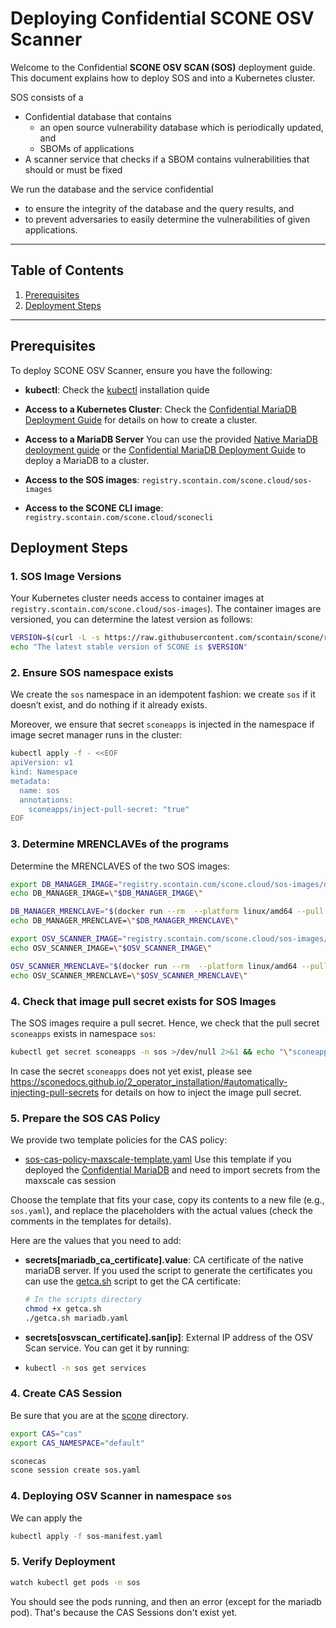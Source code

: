 # Deploying Confidential SCONE OSV Scanner

Welcome to the Confidential **SCONE OSV SCAN (SOS)** deployment guide. This document explains how to deploy SOS and into a Kubernetes cluster.

SOS consists of a 

- Confidential database that contains 
  - an open source vulnerability database which is periodically updated, and
  - SBOMs of applications
- A scanner service that checks if a SBOM contains vulnerabilities that should or must be fixed

We run the database and the service confidential 

- to ensure the integrity of the database and the query results, and
- to prevent adversaries to easily determine the vulnerabilities of given applications.

---

## Table of Contents

1. [Prerequisites](#prerequisites)   
2. [Deployment Steps](#deployment-steps)  

---

## Prerequisites


To deploy SCONE OSV Scanner, ensure you have the following:

- **kubectl**: Check the [kubectl](https://kubernetes.io/docs/tasks/tools/install-kubectl/) installation quide

- **Access to a Kubernetes Cluster**:
  Check the [Confidential MariaDB Deployment Guide](./database/CONFIDENTIAL-MARIADB-DEPLOYMENT.md) for details on how to create a cluster. 

- **Access to a MariaDB Server**
  You can use the provided [Native MariaDB deployment guide](./database/NATIVE-MARIADB-DEPLOYMENT.md) or the [Confidential MariaDB Deployment Guide](./database/CONFIDENTIAL-MARIADB-DEPLOYMENT.md) to deploy a MariaDB to a cluster.

- **Access to the SOS images**: `registry.scontain.com/scone.cloud/sos-images` 

- **Access to the SCONE CLI image**: `registry.scontain.com/scone.cloud/sconecli`

## Deployment Steps

### 1. SOS Image Versions

Your Kubernetes cluster needs access to container images at `registry.scontain.com/scone.cloud/sos-images`). The container images are versioned, you can determine the latest version as follows:

```bash
VERSION=$(curl -L -s https://raw.githubusercontent.com/scontain/scone/refs/heads/main/stable.txt)
echo "The latest stable version of SCONE is $VERSION"
```

### 2. Ensure SOS namespace exists

We create the `sos` namespace in an idempotent fashion: we create `sos` if it doesn’t exist, 
and do nothing if it already exists.

Moreover, we ensure that secret `sconeapps` is injected in the namespace if image secret manager runs in the cluster:

```bash
kubectl apply -f - <<EOF
apiVersion: v1
kind: Namespace
metadata:
  name: sos
  annotations:
    sconeapps/inject-pull-secret: "true"
EOF
```


### 3. Determine MRENCLAVEs of the programs

Determine the MRENCLAVES of the two SOS images:

```bash
export DB_MANAGER_IMAGE="registry.scontain.com/scone.cloud/sos-images/dbmanager:${VERSION}"
echo DB_MANAGER_IMAGE=\"$DB_MANAGER_IMAGE\"

DB_MANAGER_MRENCLAVE="$(docker run --rm  --platform linux/amd64 --pull always --entrypoint="" -e SCONE_HASH=1 "$DB_MANAGER_IMAGE" /bin/osvdbmanager | tr -d '\r')"
echo DB_MANAGER_MRENCLAVE=\"$DB_MANAGER_MRENCLAVE\"

export OSV_SCANNER_IMAGE="registry.scontain.com/scone.cloud/sos-images/osvscan:${VERSION}"
echo OSV_SCANNER_IMAGE=\"$OSV_SCANNER_IMAGE\"

OSV_SCANNER_MRENCLAVE="$(docker run --rm  --platform linux/amd64 --pull always --entrypoint="" -e SCONE_HASH=1 "$OSV_SCANNER_IMAGE" /bin/osvscan | tr -d '\r')"
echo OSV_SCANNER_MRENCLAVE=\"$OSV_SCANNER_MRENCLAVE\"
```

### 4. Check that image pull secret exists for SOS Images

The SOS images require a pull secret. Hence, we check that the pull secret `sconeapps` exists in namespace `sos`:

```bash
kubectl get secret sconeapps -n sos >/dev/null 2>&1 && echo "\"sconeapps\" image pull secret exists" || { echo "Secret 'sconapps' does not exist - please create the secret." ; exit 1; }
```

In case the secret `sconeapps` does not yet exist, please see <https://sconedocs.github.io/2_operator_installation/#automatically-injecting-pull-secrets>
for details on how to inject the image pull secret.

### 5. Prepare the SOS CAS Policy

We provide two template policies for the CAS policy:

- [sos-cas-policy-maxscale-template.yaml](manifests/sos-cas-policy-maxscale-template.yaml)
  Use this template if you deployed the [Confidential MariaDB](./CONFIDENTIAL-MARIADB-DEPLOYMENT.md) and need to import secrets from the maxscale cas session

Choose the template that fits your case, copy its contents to a new file (e.g., `sos.yaml`), and replace the placeholders with the actual values (check the comments in the templates for details).

Here are the values that you need to add:

- **secrets[mariadb_ca_certificate].value**: CA certificate of the native mariaDB server. If you used the script to generate the certificates you can use the [getca.sh](../scripts/getca.sh) script to get the CA certificate:
  ```bash
  # In the scripts directory
  chmod +x getca.sh
  ./getca.sh mariadb.yaml
  ```
- **secrets[osvscan_certificate].san[ip]**: External IP address of the OSV Scan service. You can get it by running:
  
- ```bash
  kubectl -n sos get services
  ```

### 4. Create CAS Session

Be sure that you are at the [scone](../scone) directory.

```bash
export CAS="cas"
export CAS_NAMESPACE="default"
```

```bash
sconecas
scone session create sos.yaml
```

### 4. Deploying OSV Scanner in namespace `sos`

We can apply the 

```bash 
kubectl apply -f sos-manifest.yaml
```

### 5. Verify Deployment

```bash
watch kubectl get pods -n sos
```

You should see the pods running, and then an error (except for the mariadb pod). That's because the CAS Sessions don't exist yet.

